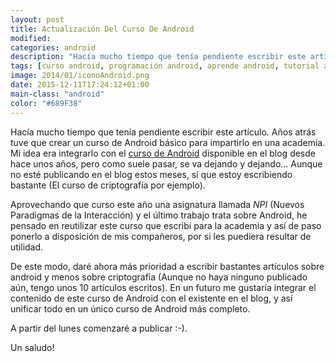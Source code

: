 ```yaml
---
layout: post
title: Actualización Del Curso De Android
modified:
categories: android
description: "Hacía mucho tiempo que tenía pendiente escribir este artículo. Años atrás tuve que crear un curso de Android básico para impartirlo en una academia. Mi idea era integrarlo con el curso de Android disponible en el blog desde hace unos años, pero como suele pasar, se va dejando y dejando... Aunque no esté publicando en el blog estos meses, sí que estoy escribiendo bastante (El curso de criptogrfía por ejemplo)."
tags: [curso android, programación android, aprende android, tutorial android]
image: 2014/01/iconoAndroid.png
date: 2015-12-11T17:24:12+01:00
main-class: "android"
color: "#689F38"
---
```


<figure>
  <a href="/assets/img/2014/01/iconoAndroid.png"><amp-img layout="responsive" src="/assets/img/2014/01/iconoAndroid.png" title="{{ page.title }}" alt="{{ page.title }}" /></a>
</figure>

Hacía mucho tiempo que tenía pendiente escribir este artículo. Años atrás tuve que crear un curso de Android básico para impartirlo en una academia. Mi idea era integrarlo con el [curso de Android](/curso-programacion-android/ "Curso de Android") disponible en el blog desde hace unos años, pero como suele pasar, se va dejando y dejando... Aunque no esté publicando en el blog estos meses, sí que estoy escribiendo bastante (El curso de criptografía por ejemplo).

<!--ad-->

Aprovechando que curso este año una asignatura llamada _NPI_ (Nuevos Paradigmas de la Interacción)  y el último trabajo trata sobre Android, he pensado en reutilizar este curso que escribí para la academia y así de paso ponerlo a disposición de mis compañeros, por si les puediera resultar de utilidad.

De este modo, daré ahora más prioridad a escribir bastantes artículos sobre android y menos sobre criptografía (Aunque no haya ninguno publicado aún, tengo unos 10 artículos escritos). En un futuro me gustaría integrar el contenido de este curso de Android con el existente en el blog, y así unificar todo en un único curso de Android más completo.

A partir del lunes comenzaré a publicar :-).

Un saludo!
